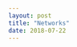 ```yaml
---
layout: post
title: "Networks"
date: 2018-07-22
---
```


<html>
<head>


  <style>
    .vis-item {
    font-family:"Arial", Helvetica, sans-serif;
    font-size: 62.5%;
    border-color: #112731;
    background-color: #8BC190;
    }
  </style>

  <script src="../../dist/vis.js"></script>
  <link href="../../dist/vis.css" rel="stylesheet" type="text/css" />
</head>
<body>
<div id="visualization"></div>

<script type="text/javascript">
 // create an array with nodes
    var nodes = new vis.DataSet([
        {id: 1, label: 'Philadelphia', color:'#a0db8e'},
        {id: 2, label: 'New York', color:'#d1dfea'},
        {id: 3, label: 'Trenton', color:'#d1dfea'},
        {id: 4, label: 'San Juan, PR', color:'#d1dfea'},
        {id: 5, label: 'Allentow', color:'#d1dfea'},
        {id: 6, label: 'Anchorage', color:'#d1dfea'},
        {id: 7, label: 'Ponce, PR', color:'#d1dfea'},
        {id: 8, label: 'Minneapolis', color:'#d1dfea'},
        {id: 9, label: 'Nashville', color:'#d1dfea'},
        {id: 10, label: 'Riverside, CA', color:'#d1dfea'},
        {id: 11, label: 'Lakeland, FL', color:'#d1dfea'}
    ]);

   // create an array with edges
    var edges = new vis.DataSet([
        {from: 1, to: 2, value:2.96182913, arrows:'from'},
        {from: 1, to: 3, value:0.03059659, arrows:'from'},
        {from: 1, to: 4, value:0.06547167, arrows:'from'},
        {from: 1, to: 5, value:0.23517309, arrows:'from'},
        {from: 1, to: 6, value:0.33764111, arrows:'from'},
        {from: 1, to: 7, value:0.4260872, arrows:'from'},
        {from: 1, to: 8, value:0.45664783, arrows:'from'},
        {from: 1, to: 9, value:0.46635533, arrows:'from'},
        {from: 1, to: 10, value:0.46743394, arrows:'from'},
        {from: 1, to: 11, value:0.47642236, arrows:'from'}
    ]);

   // create a network
    var container = document.getElementById('network');

  // provide the data in the vis format
    var data = {
        nodes: nodes,
        edges: edges
    };
    var options = {};

   // initialize your network!
    var network = new vis.Network(container, data, options);
</script>
</body>
</html>
